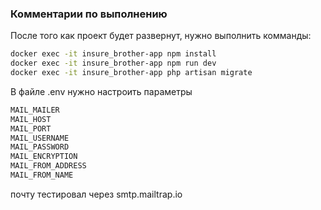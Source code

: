 ### Комментарии по выполнению

После того как проект будет развернут, нужно выполнить комманды: 
```sh
docker exec -it insure_brother-app npm install
docker exec -it insure_brother-app npm run dev
docker exec -it insure_brother-app php artisan migrate
```

В файле .env нужно настроить параметры
```sh
MAIL_MAILER
MAIL_HOST
MAIL_PORT
MAIL_USERNAME
MAIL_PASSWORD
MAIL_ENCRYPTION
MAIL_FROM_ADDRESS
MAIL_FROM_NAME
```
почту тестировал через smtp.mailtrap.io